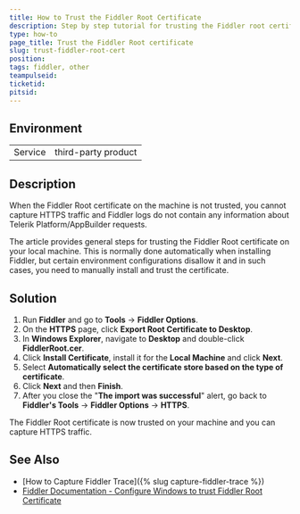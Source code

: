 ```yaml
---
title: How to Trust the Fiddler Root Certificate
description: Step by step tutorial for trusting the Fiddler root certificate.
type: how-to
page_title: Trust the Fiddler Root certificate
slug: trust-fiddler-root-cert
position:
tags: fiddler, other
teampulseid: 
ticketid: 
pitsid: 
---
```


## Environment
<table>
  <tr>
    <td>Service</td>
    <td>third-party product</td>	
  </tr>
</table>

## Description
When the Fiddler Root certificate on the machine is not trusted, you cannot capture HTTPS traffic and Fiddler logs do not contain any information about Telerik Platform/AppBuilder requests.

The article provides general steps for trusting the Fiddler Root certificate on your local machine. This is normally done automatically when installing Fiddler, but certain environment configurations disallow it and in such cases, you need to manually install and trust the certificate. 

## Solution
1. Run **Fiddler** and go to **Tools** -> **Fiddler Options**.
1. On the **HTTPS** page, click **Export Root Certificate to Desktop**.
1. In **Windows Explorer**, navigate to **Desktop** and double-click **FiddlerRoot.cer**.
1. Click **Install Certificate**, install it for the **Local Machine** and click **Next**.
1. Select **Automatically select the certificate store based on the type of certificate**.
1. Click **Next** and then **Finish**.
1. After you close the "**The import was successful**" alert, go back to **Fiddler's Tools** -> **Fiddler Options** -> **HTTPS**.

The Fiddler Root certificate is now trusted on your machine and you can capture HTTPS traffic.

## See Also
* [How to Capture Fiddler Trace]({% slug capture-fiddler-trace %})
* [Fiddler Documentation - Configure Windows to trust Fiddler Root Certificate](http://docs.telerik.com/fiddler/Configure-Fiddler/Tasks/TrustFiddlerRootCert)